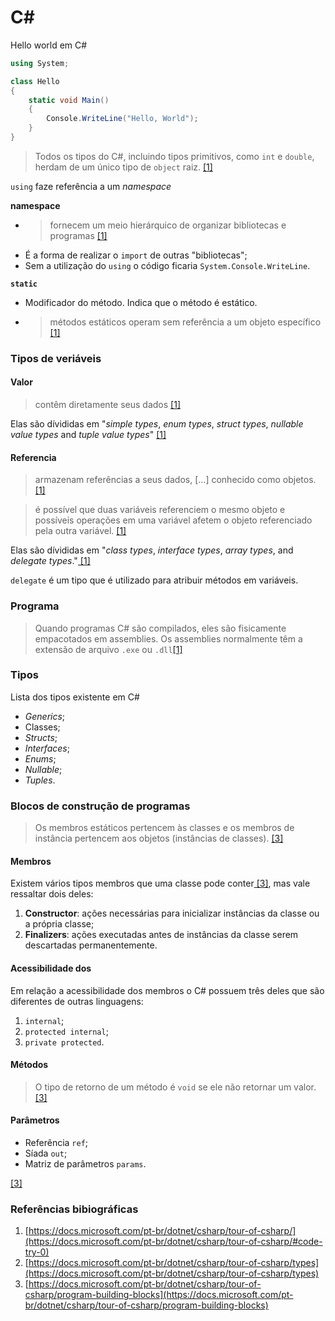 # C\#

Hello world em C\#

```csharp
using System;

class Hello
{
    static void Main()
    {
        Console.WriteLine("Hello, World");
    }
}
```

> Todos os tipos do C\#, incluindo tipos primitivos, como `int` e `double`, herdam de um único tipo de `object` raiz. [\[1\]](https://docs.microsoft.com/pt-br/dotnet/csharp/tour-of-csharp/)

`using` faze referência a um _namespace_

**namespace**

* > fornecem um meio hierárquico de organizar bibliotecas e programas [\[1\]](https://docs.microsoft.com/pt-br/dotnet/csharp/tour-of-csharp)
* É a forma de realizar o `import` de outras "bibliotecas";
* Sem a utilização do `using` o código ficaria `System.Console.WriteLine`.

**`static`**

* Modificador do método. Indica que o método é estático.
* > métodos estáticos operam sem referência a um objeto específico [\[1\]](https://docs.microsoft.com/pt-br/dotnet/csharp/tour-of-csharp)

### Tipos de veriáveis

#### Valor

> contêm diretamente seus dados [\[1\]](https://docs.microsoft.com/pt-br/dotnet/csharp/tour-of-csharp/)

Elas são dívididas em "_simple types_, _enum types_, _struct types_, _nullable value types_ and _tuple value types_" [\[1\]](https://docs.microsoft.com/pt-br/dotnet/csharp/tour-of-csharp/)

#### Referencia

> armazenam referências a seus dados, \[...\] conhecido como objetos. [\[1\]](https://docs.microsoft.com/pt-br/dotnet/csharp/tour-of-csharp/)

> é possível que duas variáveis referenciem o mesmo objeto e possíveis operações em uma variável afetem o objeto referenciado pela outra variável. [\[1\]](https://docs.microsoft.com/pt-br/dotnet/csharp/tour-of-csharp/)

Elas são dívididas em "_class types_, _interface types_, _array types_, and _delegate types_."[ \[1\]](https://docs.microsoft.com/pt-br/dotnet/csharp/tour-of-csharp/)

`delegate` é um tipo que é utilizado para atribuir métodos em variáveis.

### Programa

> Quando programas C\# são compilados, eles são fisicamente empacotados em assemblies. Os assemblies normalmente têm a extensão de arquivo `.exe` ou `.dll`[\[1\]](https://docs.microsoft.com/pt-br/dotnet/csharp/tour-of-csharp/)

### Tipos

Lista dos tipos existente em C\#

* _Generics_;
* Classes;
* _Structs_;
* _Interfaces_;
* _Enums_;
* _Nullable_;
* _Tuples_.

### Blocos de construção de programas

> Os membros estáticos pertencem às classes e os membros de instância pertencem aos objetos \(instâncias de classes\). [\[3\]](https://docs.microsoft.com/pt-br/dotnet/csharp/tour-of-csharp/program-building-blocks)

#### Membros

Existem vários tipos membros que uma classe pode conter[ \[3\]](https://docs.microsoft.com/pt-br/dotnet/csharp/tour-of-csharp/program-building-blocks), mas vale ressaltar dois deles:

1. **Constructor**: ações necessárias para inicializar instâncias da classe ou a própria classe;
2. **Finalizers**: ações executadas antes de instâncias da classe serem descartadas permanentemente.

#### Acessibilidade dos

Em relação a acessibilidade dos membros o C\# possuem três deles que são diferentes de outras linguagens:

1. `internal`;
2. `protected internal`;
3. `private protected`.

#### Métodos

> O tipo de retorno de um método é `void` se ele não retornar um valor. [\[3\]](https://docs.microsoft.com/pt-br/dotnet/csharp/tour-of-csharp/program-building-blocks)

#### Parâmetros

* Referência `ref`;
* Síada `out`;
* Matriz de parâmetros `params`.

[\[3\]](https://docs.microsoft.com/pt-br/dotnet/csharp/tour-of-csharp/program-building-blocks)

### Referências bibiográficas

1. [https://docs.microsoft.com/pt-br/dotnet/csharp/tour-of-csharp/](https://docs.microsoft.com/pt-br/dotnet/csharp/tour-of-csharp/#code-try-0)
2. [https://docs.microsoft.com/pt-br/dotnet/csharp/tour-of-csharp/types](https://docs.microsoft.com/pt-br/dotnet/csharp/tour-of-csharp/types)
3. [https://docs.microsoft.com/pt-br/dotnet/csharp/tour-of-csharp/program-building-blocks](https://docs.microsoft.com/pt-br/dotnet/csharp/tour-of-csharp/program-building-blocks)

